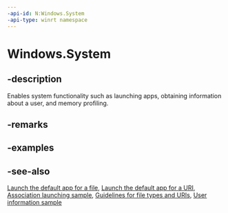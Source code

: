 ```yaml
---
-api-id: N:Windows.System
-api-type: winrt namespace
---
```


# Windows.System

## -description

Enables system functionality such as launching apps, obtaining information about a user, and memory profiling.

## -remarks

## -examples

## -see-also

[Launch the default app for a file](/windows/uwp/launch-resume/launch-the-default-app-for-a-file), [Launch the default app for a URI](/windows/uwp/launch-resume/launch-default-app), [Association launching sample](https://github.com/microsoftarchive/msdn-code-gallery-microsoft/tree/master/Official%20Windows%20Platform%20Sample/Windows%208.1%20Store%20app%20samples/99866-Windows%208.1%20Store%20app%20samples/Association%20launching%20sample), [Guidelines for file types and URIs](/windows/uwp/files/index), [User information sample](https://github.com/Microsoft/Windows-universal-samples/tree/master/Samples/UserInfo)
